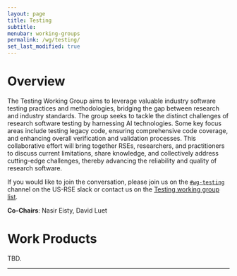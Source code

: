 ```yaml
---
layout: page
title: Testing
subtitle:
menubar: working-groups
permalink: /wg/testing/
set_last_modified: true
---
```


# Overview

The Testing Working Group aims to leverage valuable industry software testing
practices and methodologies, bridging the gap between research and industry
standards. The group seeks to tackle the distinct challenges of research
software testing by harnessing AI technologies. Some key focus areas include
testing legacy code, ensuring comprehensive code coverage, and enhancing
overall verification and validation processes. This collaborative effort
will bring together RSEs, researchers, and practitioners to discuss current
limitations, share knowledge, and collectively address cutting-edge challenges,
thereby advancing the reliability and quality of research software.

If you would like to join the conversation, please join us on
the [`#wg-testing`](https://usrse.slack.com/messages/wg-testing)
channel on the US-RSE slack or contact us on the
<a href="mailto:wg-testing@us-rse.org">Testing working group list</a>. 

**Co-Chairs**: Nasir Eisty, David Luet

# Work Products

TBD.

------

<!-- 
## TOPIC 1

Put data about intended efforts or work products here.

------

## TOPIC 2

Put data about intended efforts or work products here.

------
-->
